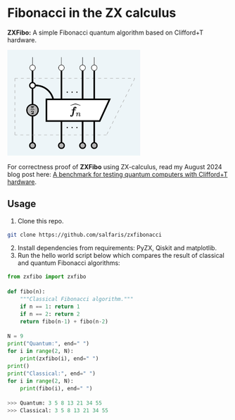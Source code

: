 # Fibonacci in the ZX calculus

**ZXFibo:** A simple Fibonacci quantum algorithm based on Clifford+T hardware.


<img src="./docs/zxfibo.png" width="60%">

For correctness proof of **ZXFibo** using ZX-calculus, read my August 2024 blog post here: [A benchmark for testing quantum computers with Clifford+T hardware](https://salfaris.github.io/posts/2024-08-04-quantum-fibonacci/).

## Usage

1. Clone this repo.
```bash
git clone https://github.com/salfaris/zxfibonacci
```
2. Install dependencies from requirements: PyZX, Qiskit and matplotlib.
3. Run the hello world script below which compares the result of classical and quantum Fibonacci algorithms:

```python
from zxfibo import zxfibo

def fibo(n):
    """Classical Fibonacci algorithm."""
    if n == 1: return 1
    if n == 2: return 2
    return fibo(n-1) + fibo(n-2)

N = 9
print("Quantum:", end=" ")
for i in range(2, N):
    print(zxfibo(i), end=" ")
print()
print("Classical:", end=" ")
for i in range(2, N):
    print(fibo(i), end=" ")

>>> Quantum: 3 5 8 13 21 34 55 
>>> Classical: 3 5 8 13 21 34 55 
```